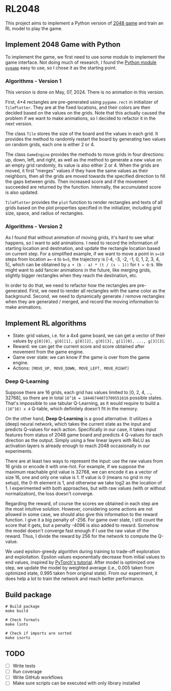 # RL2048

This project aims to implement a Python version of [2048 game](https://play2048.co/) and train an RL model to play the game.

## Implement 2048 Game with Python

To implement the game, we first need to use some module to implement the game interface. Not doing much of research, I found the [Python module `pygame`](https://www.pygame.org/news) easy to use, so I chose it as the starting point.

### Algorithms - Version 1

This version is done on May, 07, 2024. There is no animation in this version.

First, 4*4 rectangles are pre-generated using `pygame.rect` in initializer of `TilePlotter`.
They are at the fixed locations, and their colors are then decided based on the values on the grids.
Note that this actually caused the problem if we want to make animations, so I decided to refactor it in the next version.

The class `Tile` stores the size of the board and the values in each grid. It provides the method to randomly restart the board by generating two values on random grids, each one is either 2 or 4.

The class `GameEngine` provides the methods to move grids in four directions: up, down, left, and right, as well as the method to generate a new value on an empty grid randomly, its value is also either 2 or 4. When the grids are moved, it first "merges" values if they have the same values as their neighbors, then all the grids are moved towards the specified direction to fill the gaps between grids. Then increased score and if the movement succeeded are returned by the function. Internally, the accumulated score is also updated.

`TilePlotter` provides the `plot` function to render rectangles and texts of all grids based on the plot properties specified in the initializer, including grid size, space, and radius of rectangles.

### Algorithms - Version 2

As I found that without animation of moving grids, it's hard to see what happens, so I want to add animations. I need to record the information of starting location and destination, and update the rectangle location based on current step. For a simplified example, if we want to move a point in `s=10` steps from location `a=-4` to `b=5`, the trajectory is [-4, -3, -2, -1, 0, 1, 2, 3, 4, 5], which can be obtained by `a + (b - a) * (t / (s - 1))` for `t = 0:9`. We might want to add fancier animations in the future, like merging grids, slightly bigger rectangles when they reach the destination, etc.

In order to do that, we need to refactor how the rectangles are pre-generated. First, we need to render all rectangles with the same color as the background. Second, we need to dynamically generate / remove rectangles when they are generated / merged, and record the moving information to make animations.

## Implement RL algorithms

* State: grid values, i.e. for a 4x4 game board, we can get a vector of their values by `g[0][0], g[0][1], g[0][2], g[0][3], g[1][0], ..., g[3][3]`.
* Reward: we can get the current score and score obtained after movement from the game engine.
* Game over state: we can know if the game is over from the game engine.
* Actions: `[MOVE_UP, MOVE_DOWN, MOVE_LEFT, MOVE_RIGHT]`

### Deep Q-Learning

Suppose there are 16 grids, each grid has values limited to [0, 2, 4, ..., 32768], so there are in total `16^16 = 18446744073709551616` possible states. That's impossible to use tabular Q-Learning, as it would require to build a `(16^16) x 4` Q-table, which definitely doesn't fit in the memory.

On the other hand, **Deep Q-Learning** is a good alternative. It utilizes a (deep) neural network, which takes the current state as the input and predicts Q-values for each action. Specifically in our case, it takes input features from status of 2048 game board and predicts 4 Q-values for each direction as the output. Simply using a few linear layers with ReLU as activation layers is already enough to reach 2048 occasionally in our experiments.

There are at least two ways to represent the input: use the raw values from 16 grids or encode it with one-hot. For example, if we suppose the maximum reachable grid value is 32768, we can encode it as a vector of size 16, one and only one value is 1. If value is 0 (means no grid in my setup), the 0-th element is 1, and otherwise we take log2 as the location of 1. I experimented with both approaches, but with raw values (with or without normalization), the loss doesn't converge.

Regarding the reward, of course the scores we obtained in each step are the most intuitive solution. However, considering some actions are not allowed in some case, we should also give this information to the reward function. I give it a big penalty of -256. For game over state, I still count the score that it gets, but a penalty -4096 is also added to reward. Somehow the model doesn't converge fast enough if I use the raw value of the reward. Thus, I divide the reward by 256 for the network to compute the Q-value.

We used epsilon-greedy algorithm during training to trade-off exploration and exploitation. Epsilon values exponentially decrease from initial values to end values, inspired by [PyTorch's tutorial](https://pytorch.org/tutorials/intermediate/reinforcement_q_learning.html). After model is optimized one step, we update the model by weighted average (i.e., 0.005 taken from optimized state, 0.995 taken from original state). From our experiment, it does help a lot to train the network and reach better performance.

## Build package

```
# Build package
make build

# Check formats
make lints

# Check if imports are sorted
make isorts
```

## TODO

- [ ] Write tests
- [ ] Run coverage
- [ ] Write GitHub workflows
- [ ] Make sure scripts can be executed with only library installed

